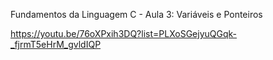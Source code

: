 Fundamentos da Linguagem C - Aula 3: Variáveis e Ponteiros

https://youtu.be/76oXPxih3DQ?list=PLXoSGejyuQGqk-_fjrmT5eHrM_gvldIQP
